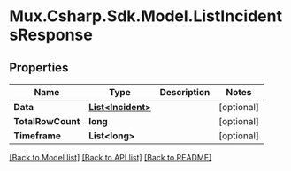 # Mux.Csharp.Sdk.Model.ListIncidentsResponse

## Properties

Name | Type | Description | Notes
------------ | ------------- | ------------- | -------------
**Data** | [**List&lt;Incident&gt;**](Incident.md) |  | [optional] 
**TotalRowCount** | **long** |  | [optional] 
**Timeframe** | **List&lt;long&gt;** |  | [optional] 

[[Back to Model list]](../README.md#documentation-for-models) [[Back to API list]](../README.md#documentation-for-api-endpoints) [[Back to README]](../README.md)

